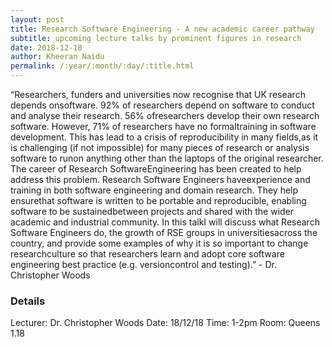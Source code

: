 ```yaml
---
layout: post
title: Research Software Engineering - A new academic career pathway
subtitle: upcoming lecture talks by prominent figures in research
date: 2018-12-18
author: Kheeran Naidu
permalink: /:year/:month/:day/:title.html
---
```


“Researchers, funders and universities now recognise that UK research depends onsoftware.  92% of researchers depend on software to conduct and analyse their research.  56% ofresearchers develop their own research software.  However, 71% of researchers have no formaltraining in software development.  This has lead to a crisis of reproducibility in many fields,as it is challenging (if not impossible) for many pieces of research or analysis software to runon anything other than the laptops of the original researcher.  The career of Research SoftwareEngineering has been created to help address this problem.  Research Software Engineers haveexperience and training in both software engineering and domain research.  They help ensurethat  software  is  written  to  be  portable  and  reproducible,  enabling  software  to  be  sustainedbetween projects and shared with the wider academic and industrial community.  In this talkI will discuss what Research Software Engineers do, the growth of RSE groups in universitiesacross the country,  and provide some examples of why it is so important to change researchculture so that researchers learn and adopt core software engineering best practice (e.g.  versioncontrol and testing).”  - Dr.  Christopher Woods

### Details

Lecturer:  Dr.  Christopher Woods
Date:  18/12/18
Time:  1-2pm
Room:  Queens 1.18
